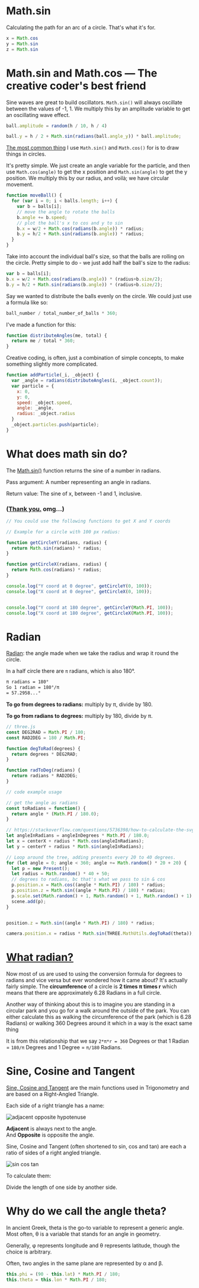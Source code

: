 # Math.sin

Calculating the path for an arc of a circle.  That's what it's for.

```js
x = Math.cos
y = Math.sin
z = Math.sin
```

# Math.sin and Math.cos — The creative coder's best friend

Sine waves are great to build oscillators. `Math.sin()` will always oscillate between the values of -1, 1. We multiply this by an amplitude variable to get an oscillating wave effect.

```js
ball.amplitude = random(h / 10, h / 4)

ball.y = h / 2 + Math.sin(radians(ball.angle_y)) * ball.amplitude;
```

[The most common thing](https://medium.com/hackernoon/math-sin-and-math-cos-the-creative-coders-best-friend-597d69000644) I use `Math.sin()` and `Math.cos()` for is to draw things in circles.

It's pretty simple. We just create an angle variable for the particle, and then use `Math.cos(angle)` to get the x position and `Math.sin(angle)` to get the y position. We multiply this by our radius, and voilà; we have circular movement.

```js
function moveBall() {
  for (var i = 0; i < balls.length; i++) {
    var b = balls[i];
    // move the angle to rotate the balls
    b.angle += b.speed;
    // plot the ball's x to cos and y to sin 
    b.x = w/2 + Math.cos(radians(b.angle)) * radius;
    b.y = h/2 + Math.sin(radians(b.angle)) * radius;
  }
}
```

Take into account the individual ball's size, so that the balls are rolling on the circle. Pretty simple to do - we just add half the ball's size to the radius:

```js
var b = balls[i];
b.x = w/2 + Math.cos(radians(b.angle)) * (radius+b.size/2);
b.y = h/2 + Math.sin(radians(b.angle)) * (radius+b.size/2);
```

Say we wanted to distribute the balls evenly on the circle. We could just use a formula like so:

```js
ball_number / total_number_of_balls * 360;
```

I've made a function for this:

```js
function distributeAngles(me, total) {
  return me / total * 360;
}
```

Creative coding, is often, just a combination of simple concepts, to make something slightly more complicated.

```js
function addParticle(_i, _object) {
  var _angle = radians(distributeAngles(i, _object.count));
  var particle = {
    x: 0,
    y: 0,
    speed: _object.speed,
    angle: _angle,
    radius: _object.radius
  }
  _object.particles.push(particle);
}
```
# What does math sin do?

The [Math.sin()](https://developer.mozilla.org/en-US/docs/Web/JavaScript/Reference/Global_Objects/Math/sin) function returns the sine of a number in radians.

Pass argument: A number representing an angle in radians.

Return value: The sine of x, between -1 and 1, inclusive.

### ([Thank you.](https://stackoverflow.com/questions/72270247/react-calculate-dots-position-in-a-circle) omg...)

```js
// You could use the following functions to get X and Y coords

// Example for a circle with 100 px radius:

function getCircleY(radians, radius) {
  return Math.sin(radians) * radius;
}

function getCircleX(radians, radius) {
  return Math.cos(radians) * radius;
}

console.log("Y coord at 0 degree", getCircleY(0, 100));
console.log("X coord at 0 degree", getCircleX(0, 100));


console.log("Y coord at 180 degree", getCircleY(Math.PI, 100));
console.log("X coord at 180 degree", getCircleX(Math.PI, 100));
```

# Radian
[Radian](https://www.mathsisfun.com/geometry/radians.html): the angle made when we take the radius and wrap it round the circle.

In a half circle there are `π` radians, which is also 180°.

```txt
π radians = 180°
So 1 radian = 180°/π
= 57.2958...°
```

**To go from degrees to radians:** multiply by π, divide by 180.

**To go from radians to degrees:** multiply by 180, divide by π.

```js
// three.js
const DEG2RAD = Math.PI / 180;
const RAD2DEG = 180 / Math.PI;

function degToRad(degrees) {
  return degrees * DEG2RAD;
}

function radToDeg(radians) {
  return radians * RAD2DEG;
}

// code example usage

// get the angle as radians
const toRadians = function() {
  return angle * (Math.PI / 180.0);
}

// https://stackoverflow.com/questions/5736398/how-to-calculate-the-svg-path-for-an-arc-of-a-circle
let angleInRadians = angleInDegrees * Math.PI / 180.0;
let x = centerX + radius * Math.cos(angleInRadians);
let y = centerY + radius * Math.sin(angleInRadians);

// Loop around the tree, adding presents every 20 to 40 degrees.
for (let angle = 0; angle < 360; angle += Math.random() * 20 + 20) {
  let p = new Present();
  let radius = Math.random() * 40 + 50;
  // degrees to radians, bc that's what we pass to sin & cos
  p.position.x = Math.cos((angle * Math.PI) / 180) * radius;
  p.position.z = Math.sin((angle * Math.PI) / 180) * radius;
  p.scale.set(Math.random() + 1, Math.random() + 1, Math.random() + 1);
  scene.add(p);
}


position.z = Math.sin((angle * Math.PI) / 180) * radius;

camera.position.x = radius * Math.sin(THREE.MathUtils.degToRad(theta));

```

# [What radian?](https://www.essai.in/blog/2019/2/25/what-exactly-is-a-radian)

Now most of us are used to using the conversion formula for degrees to radians and vice versa but ever wondered how it came about? It's actually fairly simple. The **circumference** of a circle is **2 times π times r** which means that there are approximately 6.28 Radians in a full circle. 

Another way of thinking about this is to imagine you are standing in a circular park and you go for a walk around the outside of the park. You can either calculate this as walking the circumference of the park (which is 6.28 Radians) or walking  360 Degrees around it which in a way is the exact same thing

It is from this relationship that we say `2*π*r = 360` Degrees or that 1 Radian = `180/π` Degrees and 1 Degree = `π/180` Radians.

# Sine, Cosine and Tangent

[Sine, Cosine and Tangent](https://www.mathsisfun.com/sine-cosine-tangent.html) are the main functions used in Trigonometry and are based on a Right-Angled Triangle.

Each side of a right triangle has a name:

![adjacent opposite hypotenuse](./img/adjacent-opposite-hypotenuse.svg)

**Adjacent** is always next to the angle.<br>And **Opposite** is opposite the angle.

Sine, Cosine and Tangent (often shortened to sin, cos and tan) are each a ratio of sides of a right angled triangle.

![sin cos tan](./img/sin-cos-tan.svg)

To calculate them:

Divide the length of one side by another side.

# Why do we call the angle theta?

In ancient Greek, theta is the go-to variable to represent a generic angle. Most often, θ is a variable that stands for an angle in geometry.

Generally, φ represents longitude and θ represents latitude, though the choice is arbitrary.

Often, two angles in the same plane are represented by α and β.

```js
this.phi = (90 - this.lat) * Math.PI / 180;
this.theta = this.lon * Math.PI / 180;
```
